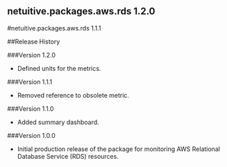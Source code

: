 netuitive.packages.aws.rds 1.2.0
----------------------

#netuitive.packages.aws.rds 1.1.1

##Release History

###Version 1.2.0

* Defined units for the metrics.

###Version 1.1.1

* Removed reference to obsolete metric.

###Version 1.1.0

* Added summary dashboard.

###Version 1.0.0

* Initial production release of the package for monitoring AWS Relational Database Service (RDS) resources.
